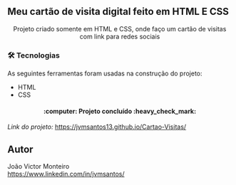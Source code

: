## Meu cartão de visita digital feito em HTML E CSS
<p align="center">Projeto criado somente em HTML e CSS, onde faço um cartão de visitas com link para redes sociais</p>

### 🛠 Tecnologias

As seguintes ferramentas foram usadas na construção do projeto:

- HTML
- CSS

<h4 align="center"> 
	:computer: Projeto concluído :heavy_check_mark:
</h4>

*Link do projeto:* https://jvmsantos13.github.io/Cartao-Visitas/

## Autor
João Victor Monteiro <br />
https://www.linkedin.com/in/jvmsantos/
